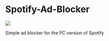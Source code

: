 # Spotify-Ad-Blocker
![](https://img.shields.io/github/downloads/theasern/Spotify-Ad-Blocker/total.svg?style=flat)

Simple ad blocker for the PC version of Spotify
